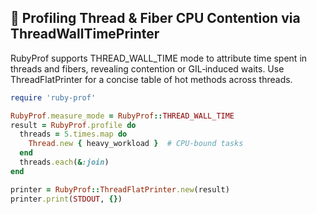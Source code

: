 ## 🧵 Profiling Thread & Fiber CPU Contention via ThreadWallTimePrinter

RubyProf supports THREAD_WALL_TIME mode to attribute time spent in threads and fibers, revealing contention or GIL‑induced waits. Use ThreadFlatPrinter for a concise table of hot methods across threads.

```ruby
require 'ruby-prof'

RubyProf.measure_mode = RubyProf::THREAD_WALL_TIME
result = RubyProf.profile do
  threads = 5.times.map do
    Thread.new { heavy_workload }  # CPU‑bound tasks
  end
  threads.each(&:join)
end

printer = RubyProf::ThreadFlatPrinter.new(result)
printer.print(STDOUT, {})
```